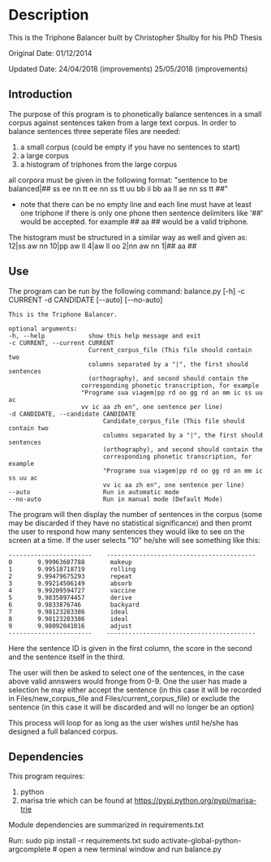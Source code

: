 Description
===========
This is the Triphone Balancer built by Christopher Shulby for his PhD Thesis

Original Date: 01/12/2014

Updated Date: 24/04/2018 (improvements)
              25/05/2018 (improvements)


Introduction
------------

The purpose of this program is to phonetically balance sentences in a small corpus against sentences taken from a large text corpus.
In order to balance sentences three seperate files are needed:
1. a small corpus (could be empty if you have no sentences to start)
2. a large corpus
3. a histogram of triphones from the large corpus

all corpora must be given in the following format:
    "sentence to be balanced|## ss ee nn tt ee nn ss tt uu bb ii bb aa ll ae nn ss tt ##"

* note that there can be no empty line and each line must have at least one triphone
if there is only one phone then sentence delimiters like '##' would be accepted.
for example ## aa ## would be a valid triphone.

The histogram must be structured in a similar way as well and given as:
    12|ss aw nn
    10|pp aw ll
     4|aw ll oo
     2|nn aw nn
     1|## aa ##

Use
---
The program can be run by the following command:
    balance.py [-h] -c CURRENT -d CANDIDATE [--auto] [--no-auto]

    This is the Triphone Balancer.

    optional arguments:
    -h, --help            show this help message and exit
    -c CURRENT, --current CURRENT
                          Current_corpus_file (This file should contain two
                          columns separated by a "|", the first should sentences
                          (orthography), and second should contain the
                        corresponding phonetic transcription, for example
                        "Programe sua viagem|pp rd oo gg rd an mm ic ss uu ac
                        vv ic aa zh en", one sentence per line)
    -d CANDIDATE, --candidate CANDIDATE
                              Candidate_corpus_file (This file should contain two
                              columns separated by a "|", the first should sentences
                              (orthography), and second should contain the
                              corresponding phonetic transcription, for example
                              "Programe sua viagem|pp rd oo gg rd an mm ic ss uu ac
                              vv ic aa zh en", one sentence per line)
    --auto                    Run in automatic mode
    --no-auto                 Run in manual mode (Default Mode)


The program will then display the number of sentences in the corpus (some may be discarded if they have no statistical significance)
and then promt the user to respond how many sentences they would like to see on the screen at a time.
If the user selects "10" he/she will see something like this:

    -----------------------    -----------------------------------------
    0       9.99963607788       makeup
    1       9.99518718719       rolling
    2       9.99479675293       repeat
    3       9.99214506149       absorb
    4       9.99209594727       vaccine
    5       9.98358974457       derive
    6       9.9833876746        backyard
    7       9.98123283386       ideal
    8       9.98123283386       ideal
    9       9.98092041016       adjust
    -----------------------    -----------------------------------------

Here the sentence ID is given in the first column, the score in the second and the sentence itself in the third.

The user will then be asked to select one of the sentences, in the case above valid annswers would fronge from 0-9.
One the user has made a selection he may either accept the sentence 
(in this case it will be recorded in Files/new_corpus_file and Files/current_corpus_file)
or exclude the sentence (in this case it will be discarded and will no longer be an option)

This process will loop for as long as the user wishes until he/she has designed a full balanced corpus.

Dependencies
-----------
This program requires:

1. python
2. marisa trie which can be found at https://pypi.python.org/pypi/marisa-trie

Module dependencies are summarized in requirements.txt

Run:
    sudo pip install -r requirements.txt
    sudo activate-global-python-argcomplete # open a new terminal window and run balance.py
